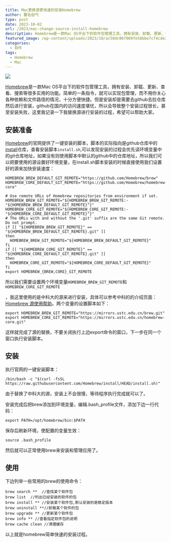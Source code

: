 ```yaml
---
title: Mac更换源更快速的安装Homebrew
author: 要名俗气
type: post
date: 2023-10-02
url: /2023/mac-change-source-install-homebrew
description: Homebrew是一款Mac OS平台下的软件包管理工具，拥有安装、卸载、更新、查看、搜索等很多实用的功能。简单的一条指令，就可以实现包管理，而不用你关心各种依赖和文件路径的情况，十分方便快捷。但是安装却是需要去github去拉仓库然后进行安装，github在国内的访问速度堪忧，所以会导致整个安装过程很长，甚至安装失败，这里我记录一下我替换源进行安装的过程，希望可以帮助大家。
featured_image: /wp-content/uploads/2023/10/ac50dc06f009fe58bbe7cf4cde2e26eb.jpg
categories:
  - 软件
tags:
  - Homebrew
  - Mac
---
```

![](https://www.iminling.com/wp-content/uploads/2023/10/ac50dc06f009fe58bbe7cf4cde2e26eb.jpg)

[Homebrew](https://brew.sh/)是一款Mac OS平台下的软件包管理工具，拥有安装、卸载、更新、查看、搜索等很多实用的功能。简单的一条指令，就可以实现包管理，而不用你关心各种依赖和文件路径的情况，十分方便快捷。但是安装却是需要去github去拉仓库然后进行安装，github在国内的访问速度堪忧，所以会导致整个安装过程很长，甚至安装失败，这里我记录一下我替换源进行安装的过程，希望可以帮助大家。

## 安装准备

[Homebrew](https://brew.sh/)的官网提供了一键安装的脚本，脚本的实际指向是github仓库中的[install](https://github.com/Homebrew/install)仓库，查看安装脚本`install.sh`,可以发现安装的过程会优先读环境变量中的git仓库地址，如果没有则使用脚本中默认的github中的仓库地址，所以我们可以把要使用的源设置好环境变量，在install.sh脚本安装的时候直接使用我们设置好的源来加快安装速度：

```
HOMEBREW_BREW_DEFAULT_GIT_REMOTE="https://github.com/Homebrew/brew"
HOMEBREW_CORE_DEFAULT_GIT_REMOTE="https://github.com/Homebrew/homebrew-core"

# Use remote URLs of Homebrew repositories from environment if set.
HOMEBREW_BREW_GIT_REMOTE="${HOMEBREW_BREW_GIT_REMOTE:-"${HOMEBREW_BREW_DEFAULT_GIT_REMOTE}"}"
HOMEBREW_CORE_GIT_REMOTE="${HOMEBREW_CORE_GIT_REMOTE:-"${HOMEBREW_CORE_DEFAULT_GIT_REMOTE}"}"
# The URLs with and without the '.git' suffix are the same Git remote. Do not prompt.
if [[ "${HOMEBREW_BREW_GIT_REMOTE}" == "${HOMEBREW_BREW_DEFAULT_GIT_REMOTE}.git" ]]
then
  HOMEBREW_BREW_GIT_REMOTE="${HOMEBREW_BREW_DEFAULT_GIT_REMOTE}"
fi
if [[ "${HOMEBREW_CORE_GIT_REMOTE}" == "${HOMEBREW_CORE_DEFAULT_GIT_REMOTE}.git" ]]
then
  HOMEBREW_CORE_GIT_REMOTE="${HOMEBREW_CORE_DEFAULT_GIT_REMOTE}"
fi
export HOMEBREW_{BREW,CORE}_GIT_REMOTE
```

所以我们需要设置两个环境变量`HOMEBREW_BREW_GIT_REMOTE`和`HOMEBREW_CORE_GIT_REMOTE`

，我这里使用的是中科大的源来进行安装，具体可以参考中科的的介绍页面：[Homebrew 源使用帮助](https://mirrors.ustc.edu.cn/help/brew.git.html)。两个变量的设置脚本如下：

```
export HOMEBREW_BREW_GIT_REMOTE="https://mirrors.ustc.edu.cn/brew.git"
export HOMEBREW_CORE_GIT_REMOTE="https://mirrors.ustc.edu.cn/homebrew-core.git"
```

这样就完成了源的替换，不要关闭执行上边export命令的窗口，下一步在同一个窗口执行安装脚本。

## 安装

执行官网的一键安装脚本：

```
/bin/bash -c "$(curl -fsSL https://raw.githubusercontent.com/Homebrew/install/HEAD/install.sh)"
```

由于替换了中科大的源，安装上不会很慢，等待程序执行完成就可以了。

安装完成后把brew添加到环境变量，编辑.bash_profile文件，添加下边一行代码：

```
export PATH=/opt/homebrew/bin:$PATH
```

保存后刷新环境，使配置的变量生效：

```
source .bash_profile
```

然后就可以正常使用brew来安装和管理应用了。

## 使用

下边列举一些常用的brew的使用命令：

```
brew search **  //查找某个软件包
brew list  //列出已经安装的软件的包
brew install ** //安装某个软件包,默认安装的是稳定版本
brew uninstall **//卸载某个软件的包
brew upgrade ** //更新某个软件包
brew info ** //查看指定软件包的说明
brew cache clean //清理缓存
```

以上就是homebrew简单快速的安装过程。
